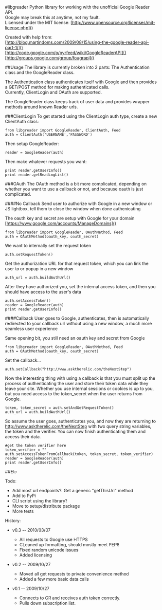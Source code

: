 #libgreader
Python library for working with the unofficial Google Reader API.  
Google may break this at anytime, not my fault.  
Licensed under the MIT license: [http://www.opensource.org/licenses/mit-license.php]()  

Created with help from:  
[http://blog.martindoms.com/2009/08/15/using-the-google-reader-api-part-1/]()  
[http://code.google.com/p/pyrfeed/wiki/GoogleReaderAPI]()  
[http://groups.google.com/group/fougrapi]()

##Usage
The library is currently broken into 2 parts: The Authentication class and the GoogleReader class. 

The Authentication class authenticates itself with Google and then provides a GET/POST method for making authenticated calls.  
Currently, ClientLogin and OAuth are supported.

The GoogleReader class keeps track of user data and provides wrapper methods around known Reader urls.

###ClientLogin
To get started using the ClientLogin auth type, create a new ClientAuth class:

	from libgreader import GoogleReader, ClientAuth, Feed
	auth = ClientAuth('USERNAME','PASSWORD')
	
Then setup GoogleReader:
	
	reader = GoogleReader(auth)
	
Then make whatever requests you want:

	print reader.getUserInfo()
	print reader.getReadingList()
	
###OAuth
The OAuth method is a bit more complicated, depending on whether you want to use a callback or not, and because oauth is just complicated.

####No Callback
Send user to authorize with Google in a new window or JS lightbox, tell them to close the window when done authenicating

The oauth key and secret are setup with Google for your domain [https://www.google.com/accounts/ManageDomains]()

	from libgreader import GoogleReader, OAuthMethod, Feed
	auth = OAuthMethod(oauth_key, oauth_secret)

We want to internally set the request token

	auth.setRequestToken()

Get the authorization URL for that request token, which you can link the user to or popup in a new window

	auth_url = auth.buildAuthUrl()

After they have authorized you, set the internal access token, and then you should have access to the user's data

	auth.setAccessToken()
	reader = GoogleReader(auth)
	print reader.getUserInfo()

####Callback
User goes to Google, authenticates, then is automatically redirected to your callback url without using a new window, a much more seamless user experience

Same opening bit, you still need an oauth key and secret from Google

	from libgreader import GoogleReader, OAuthMethod, Feed
	auth = OAuthMethod(oauth_key, oauth_secret)

Set the callback...

	auth.setCallback("http://www.asktherelic.com/theNextStep")

Now the interesting thing with using a callback is that you must split up the process of authenticating the user and store their token data while they leave your site. Whether you use internal sessions or cookies is up to you, but you need access to the token_secret when the user returns from Google.

	token, token_secret = auth.setAndGetRequestToken()
	auth_url = auth.buildAuthUrl()

So assume the user goes, authenticates you, and now they are returning to http://www.asktherelic.com/theNextStep with two query string variables, the token and the verifier. You can now finish authenticating them and access their data.

	#get the token verifier here
	token_verifier = ""
	auth.setAccessTokenFromCallback(token, token_secret, token_verifier)
	reader = GoogleReader(auth)
	print reader.getUserInfo()	

##Etc

Todo:

* Add most url endpoints?. Get a generic "getThisUrl" method
* Add to PyPi
* CLI script using the library?
* Move to setup/distribute package 
* More tests

History:

* v0.3 -- 2010/03/07
    * All requests to Google use HTTPS
    * CLeaned up formatting, should mostly meet PEP8
    * Fixed random unicode issues
    * Added licensing

* v0.2 -- 2009/10/27
	* Moved all get requests to private convenience method
	* Added a few more basic data calls

* v0.1 -- 2009/10/27
	* Connects to GR and receives auth token correctly.
	* Pulls down subscription list.
